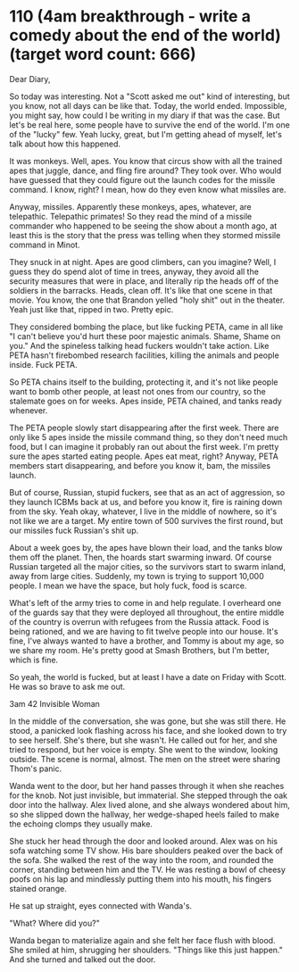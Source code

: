 # 110 (4am breakthrough - write a comedy about the end of the world) (target word count: 666)

Dear Diary,

So today was interesting.  Not a "Scott asked me out" kind of interesting, but you know, not all days can be like that.  Today, the world ended.  Impossible, you might say, how could I be writing in my diary if that was the case.  But let's be real here, some people have to survive the end of the world.  I'm one of the "lucky" few.  Yeah lucky, great, but I'm getting ahead of myself, let's talk about how this happened.

It was monkeys.  Well, apes.  You know that circus show with all the trained apes that juggle, dance, and fling fire around?  They took over.  Who would have guessed that they could figure out the launch codes for the missile command.  I know, right? I mean, how do they even know what missiles are.  

Anyway, missiles.  Apparently these monkeys, apes, whatever, are telepathic.  Telepathic primates! So they read the mind of a missile commander who happened to be seeing the show about a month ago, at least this is the story that the press was telling when they stormed missile command in Minot.

They snuck in at night.  Apes are good climbers, can you imagine?  Well, I guess they do spend alot of time in trees, anyway, they avoid all the security measures that were in place, and literally rip the heads off of the soldiers in the barracks.  Heads, clean off.  It's like that one scene in that movie.  You know, the one that Brandon yelled "holy shit" out in the theater.  Yeah just like that, ripped in two.  Pretty epic.  

They considered bombing the place, but like fucking PETA, came in all like "I can't believe you'd hurt these poor majestic animals.  Shame, Shame on you."  And the spineless talking head fuckers wouldn't take action.  Like PETA hasn't firebombed research facilities, killing the animals and people inside.  Fuck PETA.

So PETA chains itself to the building, protecting it, and it's not like people want to bomb other people, at least not ones from our country, so the stalemate goes on for weeks.  Apes inside, PETA chained, and tanks ready whenever.

The PETA people slowly start disappearing after the first week.  There are only like 5 apes inside the missile command thing, so they don't need much food, but I can imagine it probably ran out about the first week.  I'm pretty sure the apes started eating people.  Apes eat meat, right?  Anyway, PETA members start disappearing, and before you know it, bam, the missiles launch.

But of course, Russian, stupid fuckers, see that as an act of aggression, so they launch ICBMs back at us, and before you know it, fire is raining down from the sky.  Yeah okay, whatever, I live in the middle of nowhere, so it's not like we are a target.  My entire town of 500 survives the first round, but our missiles fuck Russian's shit up.

About a week goes by, the apes have blown their load, and the tanks blow them off the planet.  Then, the hoards start swarming inward.  Of course Russian targeted all the major cities, so the survivors start to swarm inland, away from large cities.  Suddenly, my town is trying to support 10,000 people.   I mean we have the space, but holy fuck, food is scarce.

What's left of the army tries to come in and help regulate.  I overheard one of the guards say that they were deployed all throughout, the entire middle of the country is overrun with refugees from the Russia attack.  Food is being rationed, and we are having to fit twelve people into our house.  It's fine, I've always wanted to have a brother, and Tommy is about my age, so we share my room.  He's pretty good at Smash Brothers, but I'm better, which is fine.

So yeah, the world is fucked, but at least I have a date on Friday with Scott.  He was so brave to ask me out.

3am 42 Invisible Woman

In the middle of the conversation, she was gone, but she was still there.  He stood, a panicked look flashing across his face, and she looked down to try to see herself.  She's there, but she wasn't.  He called out for her, and she tried to respond, but her voice is empty.  She went to the window, looking outside.  The scene is normal, almost.  The men on the street were sharing Thom's panic.

Wanda went to the door, but her hand passes through it when she reaches for the knob.  Not just invisible, but immaterial.  She stepped through the oak door into the hallway.  Alex lived alone, and she always wondered about him, so she slipped down the hallway, her wedge-shaped heels failed to make the echoing clomps they usually make.

She stuck her head through the door and looked around.  Alex was on his sofa watching some TV show.  His bare shoulders peaked over the back of the sofa.  She walked the rest of the way into the room, and rounded the corner, standing between him and the TV.  He was resting a bowl of cheesy poofs on his lap and mindlessly putting them into his mouth, his fingers stained orange.

He sat up straight, eyes connected with Wanda's.

"What?  Where did you?"

Wanda began to materialize again and she felt her face flush with blood.  She smiled at him, shrugging her shoulders.  "Things like this just happen."  And she turned and talked out the door.
